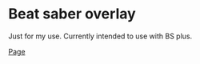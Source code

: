 # Beat saber overlay

Just for my use. Currently intended to use with BS plus.

[Page](https://nanikit-bs.pages.dev/)

